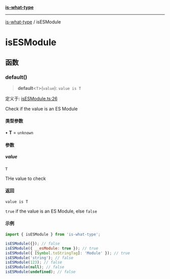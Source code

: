 [**is-what-type**](index.md)

***

[is-what-type](modules.md) / isESModule

# isESModule

## 函数

### default()

> **default**\<`T`\>(`value`): `value is T`

定义于: [isESModule.ts:26](https://github.com/fengxinming/is-what-type/blob/0c5056645ee3ca915d569899c6e6192d9d8dc8a8/src/isESModule.ts#L26)

Check if the value is an ES Module

#### 类型参数

• **T** = `unknown`

#### 参数

##### value

`T`

THe value to check

#### 返回

`value is T`

`true` if the value is an ES Module, else `false`

#### 示例

```js
import { isESModule } from 'is-what-type';

isESModule({}); // false
isESModule({ __esModule: true }); // true
isESModule({ [Symbol.toStringTag]: 'Module' }); // true
isESModule('string'); // false
isESModule(123); // false
isESModule(null); // false
isESModule(undefined); // false
```

